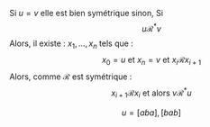 Si $u=v$ elle est bien symétrique sinon, 
Si 
$$u \mathcal{R}^{*} v$$
Alors, il existe : $x_{1}, \dots, x_{n}$ tels que : 
$$x_{0} = u \text{ et } x_{n} = v \text{ et } x_{i} \mathcal{R} x_{i+1}$$
Alors, comme $\mathcal{R}$ est symétrique :
$$x_{i+1} \mathcal{R} x_{i} \text{ et alors } v \mathcal{R}^{*} u$$


$$u=[aba], [bab]$$
